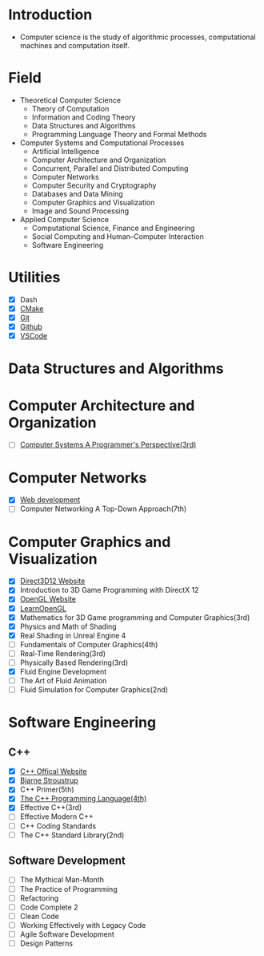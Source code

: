 # Introduction
 - Computer science is the study of algorithmic processes, computational machines and computation itself.

# Field
- Theoretical Computer Science
    - Theory of Computation
    - Information and Coding Theory
    - Data Structures and Algorithms
    - Programming Language Theory and Formal Methods
- Computer Systems and Computational Processes
    - Artificial Intelligence
    - Computer Architecture and Organization
    - Concurrent, Parallel and Distributed Computing
    - Computer Networks
    - Computer Security and Cryptography
    - Databases and Data Mining
    - Computer Graphics and Visualization 
    - Image and Sound Processing
- Applied Computer Science
    - Computational Science, Finance and Engineering
    - Social Computing and Human–Computer Interaction
    - Software Engineering

# Utilities
- [x] Dash
- [x] [CMake](https://cmake.org)
- [x] [Git](https://git-scm.com)
- [x] [Github](https://github.com)
- [x] [VSCode](https://code.visualstudio.com)

# Data Structures and Algorithms

# Computer Architecture and Organization
- [ ] [Computer Systems A Programmer's Perspective(3rd)](http://csapp.cs.cmu.edu/3e/home.html)

# Computer Networks
- [x] [Web development](https://www.youtube.com/watch?v=VfGW0Qiy2I0)
- [ ] Computer Networking A Top-Down Approach(7th)

# Computer Graphics and Visualization
- [x] [Direct3D12 Website](https://docs.microsoft.com/en-us/windows/win32/direct3d12/direct3d-12-graphics)
- [x] Introduction to 3D Game Programming with DirectX 12
- [x] [OpenGL Website](https://www.khronos.org/opengl/)
- [x] [LearnOpenGL](https://learnopengl.com)
- [x] Mathematics for 3D Game programming and Computer Graphics(3rd)
- [x] Physics and Math of Shading
- [x] Real Shading in Unreal Engine 4
- [ ] Fundamentals of Computer Graphics(4th)
- [ ] Real-Time Rendering(3rd)
- [ ] Physically Based Rendering(3rd)
- [x] Fluid Engine Development
- [ ] The Art of Fluid Animation
- [ ] Fluid Simulation for Computer Graphics(2nd)
 
# Software Engineering
## C++
- [x] [C++ Offical Website](https://isocpp.org)
- [x] [Bjarne Stroustrup](https://www.stroustrup.com)
- [x] C++ Primer(5th)
- [x] [The C++ Programming Language(4th)](https://www.stroustrup.com/4th.html)
- [x] Effective C++(3rd)
- [ ] Effective Modern C++
- [ ] C++ Coding Standards
- [ ] The C++ Standard Library(2nd)
## Software Development
- [ ] The Mythical Man-Month
- [ ] The Practice of Programming
- [ ] Refactoring
- [ ] Code Complete 2
- [ ] Clean Code
- [ ] Working Effectively with Legacy Code
- [ ] Agile Software Development
- [ ] Design Patterns
